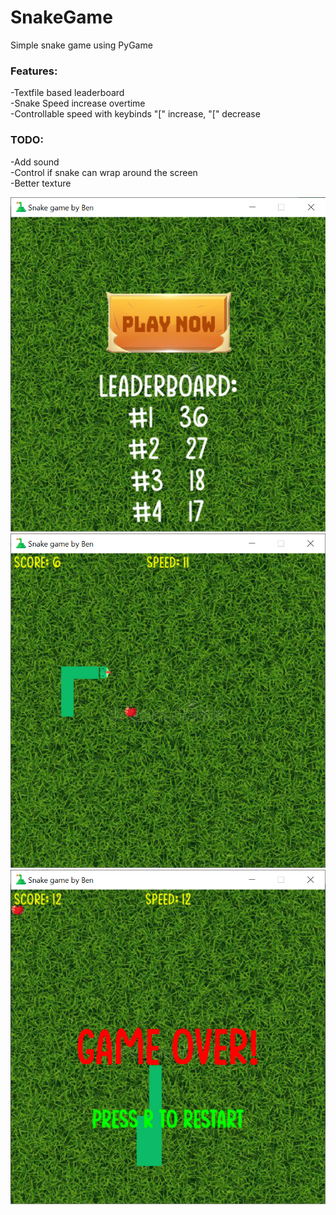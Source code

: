 # SnakeGame

Simple snake game using PyGame

### Features:
-Textfile based leaderboard  
-Snake Speed increase overtime  
-Controllable speed with keybinds "\[" increase, "\[" decrease  

### TODO:
-Add sound  
-Control if snake can wrap around the screen  
-Better texture  


![alt text](https://github.com/BenGorrr/SnakeGame/blob/main/images/menu-screen.png?raw=true)
![alt text](https://github.com/BenGorrr/SnakeGame/blob/main/images/game-screen.png?raw=true)
![alt text](https://github.com/BenGorrr/SnakeGame/blob/main/images/gameover-screen.png?raw=true)
